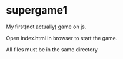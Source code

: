 # supergame1
My first(not actually) game on js.


Open index.html in browser to start the game.

All files must be in the same directory
